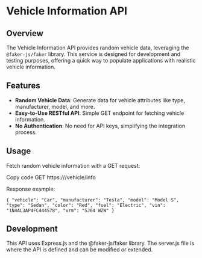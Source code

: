 # Vehicle Information API

## Overview

The Vehicle Information API provides random vehicle data, leveraging the `@faker-js/faker` library. This service is designed for development and testing purposes, offering a quick way to populate applications with realistic vehicle information.

## Features

- **Random Vehicle Data**: Generate data for vehicle attributes like type, manufacturer, model, and more.
- **Easy-to-Use RESTful API**: Simple GET endpoint for fetching vehicle information.
- **No Authentication**: No need for API keys, simplifying the integration process.

## Usage
Fetch random vehicle information with a GET request:

Copy code
GET https://<server-address>/vehicle/info

Response example:

`{
  "vehicle": "Car",
  "manufacturer": "Tesla",
  "model": "Model S",
  "type": "Sedan",
  "color": "Red",
  "fuel": "Electric",
  "vin": "1N4AL3AP4FC444578",
  "vrm": "SJ64 WZW"
}`


## Development
This API uses Express.js and the @faker-js/faker library. The server.js file is where the API is defined and can be modified or extended.

